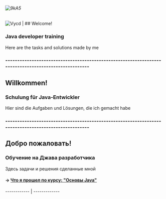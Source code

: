 

###### ![9kA5](https://user-images.githubusercontent.com/69854595/201448079-28d50386-1f7c-4be5-a5d8-669d58fbc179.gif)



![Vycd](https://user-images.githubusercontent.com/69854595/201496855-3d897a0b-df5e-4a80-82f4-3af04e766429.gif) | ## Welcome!
### Java developer training
Here are the tasks and solutions made by me
### ----------------------------------------------------------------------------------------------------
## Willkommen!
### Schulung für Java-Entwickler
Hier sind die Aufgaben und Lösungen, die ich gemacht habe
### ----------------------------------------------------------------------------------------------------
## Добро пожаловать!
### Обучение на Джава разработчика
Здесь задачи и решения сделанные мной
#### → [Что я прошел по курсу: "Основы Java"](https://github.com/Maxim-Wilhelm/JAVA-Homeworks/blob/master/README.md)
 ------------ | -------------
